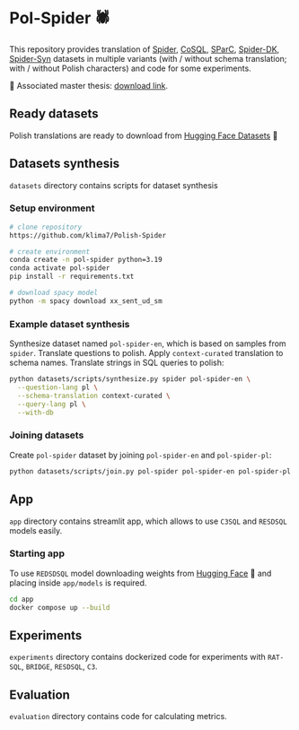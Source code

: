 # Pol-Spider 🕷️

This repository provides translation of [Spider](https://yale-lily.github.io/spider), [CoSQL](https://yale-lily.github.io/cosql), [SParC](https://yale-lily.github.io/sparc), [Spider-DK](https://github.com/ygan/Spider-DK), [Spider-Syn](https://github.com/ygan/Spider-Syn) datasets in multiple variants (with / without schema translation; with / without Polish characters) and code for some experiments.

📄 Associated master thesis: [download link](https://github.com/klima7/Master-Thesis/releases/download/submit/master-thesis.pdf).

## Ready datasets
Polish translations are ready to download from [Hugging Face Datasets](https://huggingface.co/datasets/klima7/Pol-Spider/tree/main) 🤗

## Datasets synthesis
`datasets` directory contains scripts for dataset synthesis

### Setup environment
```bash
# clone repository
https://github.com/klima7/Polish-Spider

# create environment
conda create -n pol-spider python=3.19
conda activate pol-spider
pip install -r requirements.txt

# download spacy model
python -m spacy download xx_sent_ud_sm
```

### Example dataset synthesis
Synthesize dataset named `pol-spider-en`, which is based on samples from `spider`. Translate questions to polish. Apply `context-curated` translation to schema names. Translate strings in SQL queries to polish:
```bash
python datasets/scripts/synthesize.py spider pol-spider-en \
  --question-lang pl \
  --schema-translation context-curated \
  --query-lang pl \
  --with-db
```

### Joining datasets
Create `pol-spider` dataset by joining `pol-spider-en` and `pol-spider-pl`:
```bash
python datasets/scripts/join.py pol-spider pol-spider-en pol-spider-pl
```

## App
`app` directory contains streamlit app, which allows to use `C3SQL` and `RESDSQL` models easily.

### Starting app
To use `REDSDSQL` model downloading weights from [Hugging Face](https://huggingface.co/klima7/Pol-Spider-App) 🤗 and placing inside `app/models` is required.
```bash
cd app
docker compose up --build
```

## Experiments
`experiments` directory contains dockerized code for experiments with `RAT-SQL`, `BRIDGE`, `RESDSQL`, `C3`.

## Evaluation
`evaluation` directory contains code for calculating metrics.
